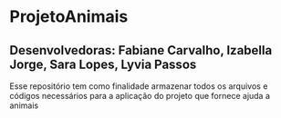 # ProjetoAnimais
## Desenvolvedoras: Fabiane Carvalho, Izabella Jorge, Sara Lopes, Lyvia Passos

Esse repositório tem como finalidade armazenar todos os arquivos e códigos necessários para a aplicação do projeto que fornece ajuda a animais
